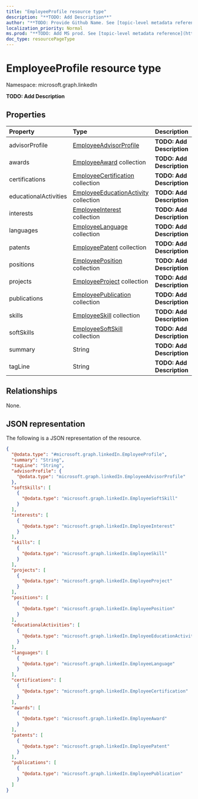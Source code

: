 ```yaml
---
title: "EmployeeProfile resource type"
description: "**TODO: Add Description**"
author: "**TODO: Provide Github Name. See [topic-level metadata reference](https://msgo.azurewebsites.net/add/document/guidelines/metadata.html#topic-level-metadata)**"
localization_priority: Normal
ms.prod: "**TODO: Add MS prod. See [topic-level metadata reference](https://msgo.azurewebsites.net/add/document/guidelines/metadata.html#topic-level-metadata)**"
doc_type: resourcePageType
---
```


# EmployeeProfile resource type

Namespace: microsoft.graph.linkedIn

**TODO: Add Description**

## Properties
|Property|Type|Description|
|:---|:---|:---|
|advisorProfile|[EmployeeAdvisorProfile](../resources/linkedin-employeeadvisorprofile.md)|**TODO: Add Description**|
|awards|[EmployeeAward](../resources/linkedin-employeeaward.md) collection|**TODO: Add Description**|
|certifications|[EmployeeCertification](../resources/linkedin-employeecertification.md) collection|**TODO: Add Description**|
|educationalActivities|[EmployeeEducationActivity](../resources/linkedin-employeeeducationactivity.md) collection|**TODO: Add Description**|
|interests|[EmployeeInterest](../resources/linkedin-employeeinterest.md) collection|**TODO: Add Description**|
|languages|[EmployeeLanguage](../resources/linkedin-employeelanguage.md) collection|**TODO: Add Description**|
|patents|[EmployeePatent](../resources/linkedin-employeepatent.md) collection|**TODO: Add Description**|
|positions|[EmployeePosition](../resources/linkedin-employeeposition.md) collection|**TODO: Add Description**|
|projects|[EmployeeProject](../resources/linkedin-employeeproject.md) collection|**TODO: Add Description**|
|publications|[EmployeePublication](../resources/linkedin-employeepublication.md) collection|**TODO: Add Description**|
|skills|[EmployeeSkill](../resources/linkedin-employeeskill.md) collection|**TODO: Add Description**|
|softSkills|[EmployeeSoftSkill](../resources/linkedin-employeesoftskill.md) collection|**TODO: Add Description**|
|summary|String|**TODO: Add Description**|
|tagLine|String|**TODO: Add Description**|

## Relationships
None.

## JSON representation
The following is a JSON representation of the resource.
<!-- {
  "blockType": "resource",
  "@odata.type": "microsoft.graph.linkedIn.EmployeeProfile"
}
-->
``` json
{
  "@odata.type": "#microsoft.graph.linkedIn.EmployeeProfile",
  "summary": "String",
  "tagLine": "String",
  "advisorProfile": {
    "@odata.type": "microsoft.graph.linkedIn.EmployeeAdvisorProfile"
  },
  "softSkills": [
    {
      "@odata.type": "microsoft.graph.linkedIn.EmployeeSoftSkill"
    }
  ],
  "interests": [
    {
      "@odata.type": "microsoft.graph.linkedIn.EmployeeInterest"
    }
  ],
  "skills": [
    {
      "@odata.type": "microsoft.graph.linkedIn.EmployeeSkill"
    }
  ],
  "projects": [
    {
      "@odata.type": "microsoft.graph.linkedIn.EmployeeProject"
    }
  ],
  "positions": [
    {
      "@odata.type": "microsoft.graph.linkedIn.EmployeePosition"
    }
  ],
  "educationalActivities": [
    {
      "@odata.type": "microsoft.graph.linkedIn.EmployeeEducationActivity"
    }
  ],
  "languages": [
    {
      "@odata.type": "microsoft.graph.linkedIn.EmployeeLanguage"
    }
  ],
  "certifications": [
    {
      "@odata.type": "microsoft.graph.linkedIn.EmployeeCertification"
    }
  ],
  "awards": [
    {
      "@odata.type": "microsoft.graph.linkedIn.EmployeeAward"
    }
  ],
  "patents": [
    {
      "@odata.type": "microsoft.graph.linkedIn.EmployeePatent"
    }
  ],
  "publications": [
    {
      "@odata.type": "microsoft.graph.linkedIn.EmployeePublication"
    }
  ]
}
```

